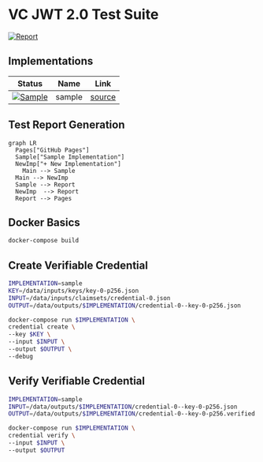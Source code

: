 # VC JWT 2.0 Test Suite

[![Report](https://github.com/transmute-industries/vc-jwt-test-suite/actions/workflows/report.yml/badge.svg)](https://github.com/transmute-industries/vc-jwt-test-suite/actions/workflows/report.yml)

## Implementations 
| Status                              | Name                                                                 | Link    |
|-------------------------------------|----------------------------------------------------------------------|---------|
| [![Sample](https://github.com/transmute-industries/vc-jwt-test-suite/actions/workflows/sample.yml/badge.svg)](https://github.com/transmute-industries/vc-jwt-test-suite/actions/workflows/sample.yml) | sample                                                               | [source](https://github.com/transmute-industries/vc-jwt-test-suite/tree/main/implementations/sample)    |


## Test Report Generation

```mermaid
graph LR
  Pages["GitHub Pages"]
  Sample["Sample Implementation"]
  NewImp["+ New Implementation"]
	Main --> Sample
  Main --> NewImp
  Sample --> Report
  NewImp  --> Report
  Report --> Pages
```


## Docker Basics

```sh
docker-compose build
```


## Create Verifiable Credential

```sh
IMPLEMENTATION=sample
KEY=/data/inputs/keys/key-0-p256.json
INPUT=/data/inputs/claimsets/credential-0.json
OUTPUT=/data/outputs/$IMPLEMENTATION/credential-0--key-0-p256.json

docker-compose run $IMPLEMENTATION \
credential create \
--key $KEY \
--input $INPUT \
--output $OUTPUT \
--debug
```
## Verify Verifiable Credential

```sh
IMPLEMENTATION=sample
INPUT=/data/outputs/$IMPLEMENTATION/credential-0--key-0-p256.json
OUTPUT=/data/outputs/$IMPLEMENTATION/credential-0--key-0-p256.verified.json

docker-compose run $IMPLEMENTATION \
credential verify \
--input $INPUT \
--output $OUTPUT
```

